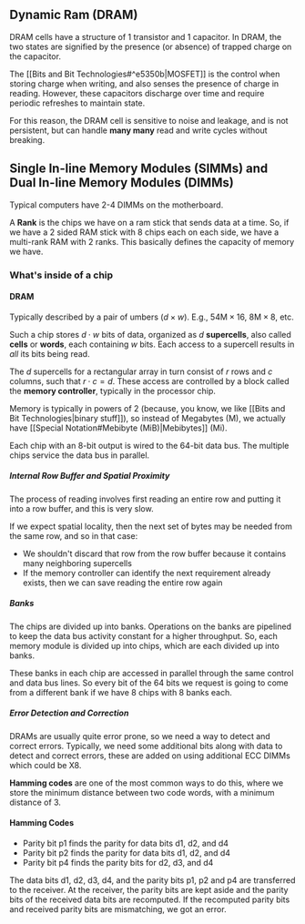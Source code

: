 ## Dynamic Ram (DRAM)

DRAM cells have a structure of 1 transistor and 1 capacitor. In DRAM, the two states are signified by the presence (or absence) of trapped charge on the capacitor.

The [[Bits and Bit Technologies#^e5350b|MOSFET]] is the control when storing charge when writing, and also senses the presence of charge in reading. However, these capacitors discharge over time and require periodic refreshes to maintain state.

For this reason, the DRAM cell is sensitive to noise and leakage, and is not persistent, but can handle **many many** read and write cycles without breaking.

## Single In-line Memory Modules (SIMMs) and Dual In-line Memory Modules (DIMMs)

Typical computers have 2-4 DIMMs on the motherboard.

A **Rank** is the chips we have on a ram stick that sends data at a time. So, if we have a 2 sided RAM stick with 8 chips each on each side, we have a multi-rank RAM with 2 ranks. This basically defines the capacity of memory we have.

### What's inside of a chip
#### DRAM
Typically described by a pair of umbers ($d\times w$). E.g., $54\text{M}\times 16$, $8\text{M}\times 8$, etc.

Such a chip stores $d\cdot w$ bits of data, organized as $d$ **supercells**, also called **cells** or **words**, each containing $w$ bits. Each access to a supercell results in *all* its bits being read.

The $d$ supercells for a rectangular array in turn consist of $r$ rows and $c$ columns, such that $r\cdot c=d$. These access are controlled by a block called the **memory controller**, typically in the processor chip. 

Memory is typically in powers of 2 (because, you know, we like [[Bits and Bit Technologies|binary stuff]]), so instead of Megabytes (M), we actually have [[Special Notation#Mebibyte (MiB)|Mebibytes]] (Mi). 

Each chip with an 8-bit output is wired to the 64-bit data bus. The multiple chips service the data bus in parallel.

##### Internal Row Buffer and Spatial Proximity
The process of reading involves first reading an entire row and putting it into a row buffer, and this is very slow.

If we expect spatial locality, then the next set of bytes may be needed from the same row, and so in that case:
- We shouldn't discard that row from the row buffer because it contains many neighboring supercells
- If the memory controller can identify the next requirement already exists, then we can save reading the entire row again

##### Banks
The chips are divided up into banks. Operations on the banks are pipelined to keep the data bus activity constant for a higher throughput. So, each memory module is divided up into chips, which are each divided up into banks.

These banks in each chip are accessed in parallel through the same control and data bus lines. So every bit of the 64 bits we request is going to come from a different bank if we have 8 chips with 8 banks each.

##### Error Detection and Correction
DRAMs are usually quite error prone, so we need a way to detect and correct errors. Typically, we need some additional bits along with data to detect and correct errors, these are added on using additional ECC DIMMs which could be X8. 

**Hamming codes** are one of the most common ways to do this, where we store the minimum distance between two code words, with a minimum distance of 3.

#### Hamming Codes
- Parity bit p1 finds the parity for data bits d1, d2, and d4
- Parity bit p2 finds the parity for data bits d1, d2, and d4
- Parity bit p4 finds the parity bits for d2, d3, and d4

The data bits d1, d2, d3, d4, and the parity bits p1, p2 and p4 are transferred to the receiver. At the receiver, the parity bits are kept aside and the parity bits of the received data bits are recomputed. If the recomputed parity bits and received parity bits are mismatching, we got an error.

